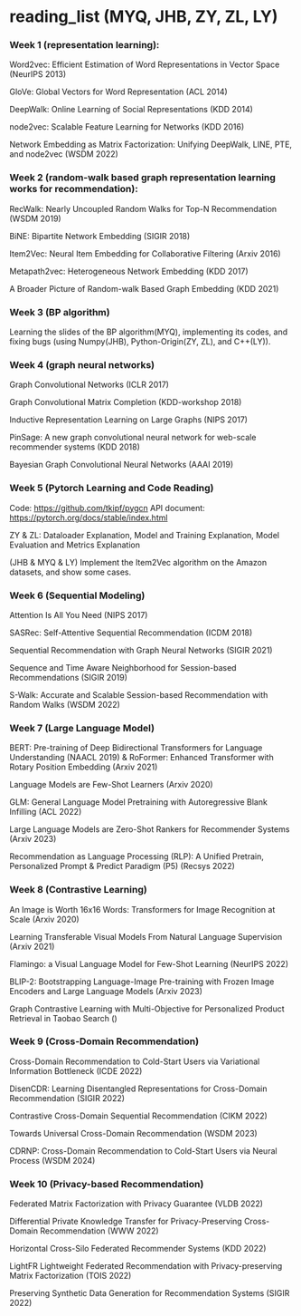 # reading_list (MYQ, JHB, ZY, ZL, LY)


### Week 1 (representation learning):

Word2vec: Efficient Estimation of Word Representations in Vector Space (NeurIPS 2013)

GloVe: Global Vectors for Word Representation (ACL 2014)

DeepWalk: Online Learning of Social Representations (KDD 2014)

node2vec: Scalable Feature Learning for Networks (KDD 2016)

Network Embedding as Matrix Factorization: Unifying DeepWalk, LINE, PTE, and node2vec (WSDM 2022)



### Week 2 (random-walk based graph representation learning works for recommendation):

RecWalk: Nearly Uncoupled Random Walks for Top-N Recommendation (WSDM 2019)

BiNE: Bipartite Network Embedding (SIGIR 2018)

Item2Vec: Neural Item Embedding for Collaborative Filtering (Arxiv 2016)

Metapath2vec: Heterogeneous Network Embedding (KDD 2017)

A Broader Picture of Random-walk Based Graph Embedding (KDD 2021)




### Week 3 (BP algorithm)

Learning the slides of the BP algorithm(MYQ), implementing its codes, and fixing bugs (using  Numpy(JHB), Python-Origin(ZY, ZL), and C++(LY)).





### Week 4 (graph neural networks)

Graph Convolutional Networks (ICLR 2017)

Graph Convolutional Matrix Completion (KDD-workshop 2018)

Inductive Representation Learning on Large Graphs (NIPS 2017)

PinSage: A new graph convolutional neural network for web-scale recommender systems (KDD 2018)

Bayesian Graph Convolutional Neural Networks (AAAI 2019)





### Week 5 (Pytorch Learning and Code Reading)

Code: https://github.com/tkipf/pygcn
API document: https://pytorch.org/docs/stable/index.html

ZY & ZL: Dataloader Explanation, Model and Training Explanation, Model Evaluation and Metrics Explanation

(JHB & MYQ & LY) Implement the Item2Vec algorithm on the Amazon datasets, and show some cases.




### Week 6 (Sequential Modeling)

Attention Is All You Need (NIPS 2017)

SASRec: Self-Attentive Sequential Recommendation (ICDM 2018)

Sequential Recommendation with Graph Neural Networks (SIGIR 2021)

Sequence and Time Aware Neighborhood for Session-based Recommendations (SIGIR 2019)

S-Walk: Accurate and Scalable Session-based Recommendation with Random Walks (WSDM 2022)




### Week 7 (Large Language Model)

BERT: Pre-training of Deep Bidirectional Transformers for Language Understanding (NAACL 2019)
&
RoFormer: Enhanced Transformer with Rotary Position Embedding (Arxiv 2021)

Language Models are Few-Shot Learners (Arxiv 2020)

GLM: General Language Model Pretraining with Autoregressive Blank Infilling (ACL 2022)

Large Language Models are Zero-Shot Rankers for Recommender Systems (Arxiv 2023)

Recommendation as Language Processing (RLP): A Unified Pretrain, Personalized Prompt & Predict Paradigm (P5) (Recsys 2022)





### Week 8 (Contrastive Learning)

An Image is Worth 16x16 Words: Transformers for Image Recognition at Scale (Arxiv 2020)

Learning Transferable Visual Models From Natural Language Supervision (Arxiv 2021)

Flamingo: a Visual Language Model for Few-Shot Learning (NeurIPS 2022)

BLIP-2: Bootstrapping Language-Image Pre-training with Frozen Image Encoders and Large Language Models (Arxiv 2023)

Graph Contrastive Learning with Multi-Objective for Personalized Product Retrieval in Taobao Search ()




### Week 9 (Cross-Domain Recommendation)

Cross-Domain Recommendation to Cold-Start Users via Variational Information Bottleneck (ICDE 2022)

DisenCDR: Learning Disentangled Representations for Cross-Domain Recommendation (SIGIR 2022)

Contrastive Cross-Domain Sequential Recommendation (CIKM 2022)

Towards Universal Cross-Domain Recommendation (WSDM 2023)

CDRNP: Cross-Domain Recommendation to Cold-Start Users via Neural Process (WSDM 2024)



### Week 10 (Privacy-based Recommendation)

Federated Matrix Factorization with Privacy Guarantee (VLDB 2022)

Differential Private Knowledge Transfer for Privacy-Preserving Cross-Domain Recommendation (WWW 2022)

Horizontal Cross-Silo Federated Recommender Systems (KDD 2022)

LightFR Lightweight Federated Recommendation with Privacy-preserving Matrix Factorization (TOIS 2022)

Preserving Synthetic Data Generation for Recommendation Systems (SIGIR 2022)
